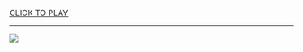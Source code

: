 
<a href="https://premium76.site?title=snak_e_game&ref=12M">CLICK TO PLAY</a></h3>
<hr>

<a href="https://premium76.site?title=snak_e_game&ref=12M"><img src="https://clearcache.store/games.png"></a>


